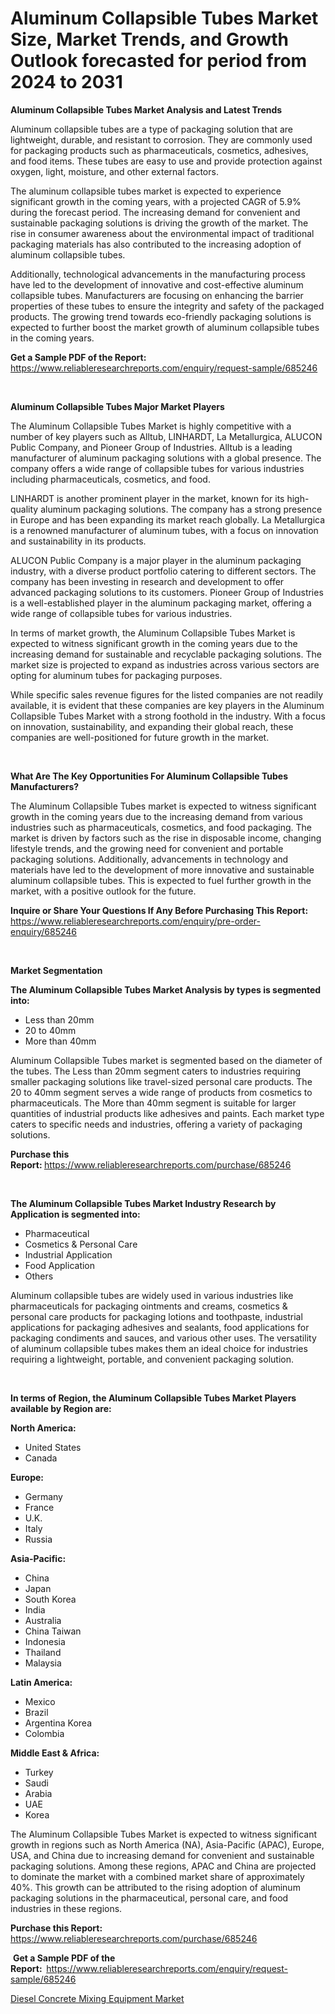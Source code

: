 <p><h1>Aluminum Collapsible Tubes Market Size, Market Trends, and Growth Outlook forecasted for period from 2024 to 2031</h1></p><p><strong>Aluminum Collapsible Tubes Market Analysis and Latest Trends</strong></p>
<p><p>Aluminum collapsible tubes are a type of packaging solution that are lightweight, durable, and resistant to corrosion. They are commonly used for packaging products such as pharmaceuticals, cosmetics, adhesives, and food items. These tubes are easy to use and provide protection against oxygen, light, moisture, and other external factors.</p><p>The aluminum collapsible tubes market is expected to experience significant growth in the coming years, with a projected CAGR of 5.9% during the forecast period. The increasing demand for convenient and sustainable packaging solutions is driving the growth of the market. The rise in consumer awareness about the environmental impact of traditional packaging materials has also contributed to the increasing adoption of aluminum collapsible tubes.</p><p>Additionally, technological advancements in the manufacturing process have led to the development of innovative and cost-effective aluminum collapsible tubes. Manufacturers are focusing on enhancing the barrier properties of these tubes to ensure the integrity and safety of the packaged products. The growing trend towards eco-friendly packaging solutions is expected to further boost the market growth of aluminum collapsible tubes in the coming years.</p></p>
<p><strong>Get a Sample PDF of the Report:&nbsp;</strong> <a href="https://www.reliableresearchreports.com/enquiry/request-sample/685246">https://www.reliableresearchreports.com/enquiry/request-sample/685246</a></p>
<p>&nbsp;</p>
<p><strong>Aluminum Collapsible Tubes Major Market Players</strong></p>
<p><p>The Aluminum Collapsible Tubes Market is highly competitive with a number of key players such as Alltub, LINHARDT, La Metallurgica, ALUCON Public Company, and Pioneer Group of Industries. Alltub is a leading manufacturer of aluminum packaging solutions with a global presence. The company offers a wide range of collapsible tubes for various industries including pharmaceuticals, cosmetics, and food.</p><p>LINHARDT is another prominent player in the market, known for its high-quality aluminum packaging solutions. The company has a strong presence in Europe and has been expanding its market reach globally. La Metallurgica is a renowned manufacturer of aluminum tubes, with a focus on innovation and sustainability in its products.</p><p>ALUCON Public Company is a major player in the aluminum packaging industry, with a diverse product portfolio catering to different sectors. The company has been investing in research and development to offer advanced packaging solutions to its customers. Pioneer Group of Industries is a well-established player in the aluminum packaging market, offering a wide range of collapsible tubes for various industries.</p><p>In terms of market growth, the Aluminum Collapsible Tubes Market is expected to witness significant growth in the coming years due to the increasing demand for sustainable and recyclable packaging solutions. The market size is projected to expand as industries across various sectors are opting for aluminum tubes for packaging purposes.</p><p>While specific sales revenue figures for the listed companies are not readily available, it is evident that these companies are key players in the Aluminum Collapsible Tubes Market with a strong foothold in the industry. With a focus on innovation, sustainability, and expanding their global reach, these companies are well-positioned for future growth in the market.</p></p>
<p>&nbsp;</p>
<p><strong>What Are The Key Opportunities For Aluminum Collapsible Tubes Manufacturers?</strong></p>
<p><p>The Aluminum Collapsible Tubes market is expected to witness significant growth in the coming years due to the increasing demand from various industries such as pharmaceuticals, cosmetics, and food packaging. The market is driven by factors such as the rise in disposable income, changing lifestyle trends, and the growing need for convenient and portable packaging solutions. Additionally, advancements in technology and materials have led to the development of more innovative and sustainable aluminum collapsible tubes. This is expected to fuel further growth in the market, with a positive outlook for the future.</p></p>
<p><strong>Inquire or Share Your Questions If Any Before Purchasing This Report:</strong> <a href="https://www.reliableresearchreports.com/enquiry/pre-order-enquiry/685246">https://www.reliableresearchreports.com/enquiry/pre-order-enquiry/685246</a></p>
<p>&nbsp;</p>
<p><strong>Market Segmentation</strong></p>
<p><strong>The Aluminum Collapsible Tubes Market Analysis by types is segmented into:</strong></p>
<p><ul><li>Less than 20mm</li><li>20 to 40mm</li><li>More than 40mm</li></ul></p>
<p><p>Aluminum Collapsible Tubes market is segmented based on the diameter of the tubes. The Less than 20mm segment caters to industries requiring smaller packaging solutions like travel-sized personal care products. The 20 to 40mm segment serves a wide range of products from cosmetics to pharmaceuticals. The More than 40mm segment is suitable for larger quantities of industrial products like adhesives and paints. Each market type caters to specific needs and industries, offering a variety of packaging solutions.</p></p>
<p><strong>Purchase this Report:&nbsp;</strong><a href="https://www.reliableresearchreports.com/purchase/685246">https://www.reliableresearchreports.com/purchase/685246</a></p>
<p>&nbsp;</p>
<p><strong>The Aluminum Collapsible Tubes Market Industry Research by Application is segmented into:</strong></p>
<p><ul><li>Pharmaceutical</li><li>Cosmetics & Personal Care</li><li>Industrial Application</li><li>Food Application</li><li>Others</li></ul></p>
<p><p>Aluminum collapsible tubes are widely used in various industries like pharmaceuticals for packaging ointments and creams, cosmetics & personal care products for packaging lotions and toothpaste, industrial applications for packaging adhesives and sealants, food applications for packaging condiments and sauces, and various other uses. The versatility of aluminum collapsible tubes makes them an ideal choice for industries requiring a lightweight, portable, and convenient packaging solution.</p></p>
<p>&nbsp;</p>
<p><strong>In terms of Region, the Aluminum Collapsible Tubes Market Players available by Region are:</strong></p>
<p>
    <p> <strong> North America: </strong>
        <ul>
            <li>United States</li>
            <li>Canada</li>
        </ul>
        </p> 
    <p> <strong> Europe: </strong>
        <ul>
            <li>Germany</li>
            <li>France</li>
            <li>U.K.</li>
            <li>Italy</li>
            <li>Russia</li>
        </ul>
        </p> 
    <p> <strong> Asia-Pacific: </strong>
        <ul>
            <li>China</li>
            <li>Japan</li>
            <li>South Korea</li>
            <li>India</li>
            <li>Australia</li>
            <li>China Taiwan</li>
            <li>Indonesia</li>
            <li>Thailand</li>
            <li>Malaysia</li>
        </ul>
        </p> 
    <p> <strong> Latin America: </strong>
        <ul>
            <li>Mexico</li>
            <li>Brazil</li>
            <li>Argentina Korea</li>
            <li>Colombia</li>
        </ul>
        </p> 
    <p> <strong> Middle East & Africa: </strong>
        <ul>
            <li>Turkey</li>
            <li>Saudi</li>
            <li>Arabia</li>
            <li>UAE</li>
            <li>Korea</li>
        </ul>
    </p>
    </p>
<p><p>The Aluminum Collapsible Tubes Market is expected to witness significant growth in regions such as North America (NA), Asia-Pacific (APAC), Europe, USA, and China due to increasing demand for convenient and sustainable packaging solutions. Among these regions, APAC and China are projected to dominate the market with a combined market share of approximately 40%. This growth can be attributed to the rising adoption of aluminum packaging solutions in the pharmaceutical, personal care, and food industries in these regions.</p></p>
<p><strong>Purchase this Report: </strong><a href="https://www.reliableresearchreports.com/purchase/685246">https://www.reliableresearchreports.com/purchase/685246</a></p>
<p>&nbsp;<strong>Get a Sample PDF of the Report:&nbsp;&nbsp;</strong><a href="https://www.reliableresearchreports.com/enquiry/request-sample/685246">https://www.reliableresearchreports.com/enquiry/request-sample/685246</a></p>
<p><strong></strong></p>
<p><p><a href="https://changeable-paste-463.notion.site/Diesel-Concrete-Mixing-Equipment-Market-Challenges-Opportunities-and-Growth-Drivers-and-Major-Mar-ec7ccb64050540eaa5edd665db73ed24">Diesel Concrete Mixing Equipment Market</a></p></p>